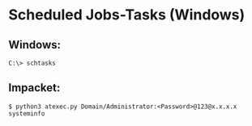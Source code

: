 # Scheduled Jobs-Tasks (Windows)

## Windows: 

```
C:\> schtasks
```

## Impacket: 

```
$ python3 atexec.py Domain/Administrator:<Password>@123@x.x.x.x systeminfo
```

